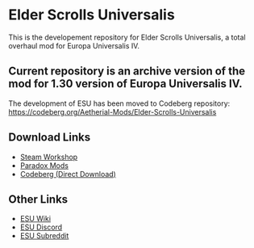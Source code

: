 # Elder Scrolls Universalis
This is the developement repository for Elder Scrolls Universalis, a total overhaul mod for Europa Universalis IV.

## Current repository is an archive version of the mod for 1.30 version of  Europa Universalis IV.
The development of ESU has been moved to Codeberg repository: https://codeberg.org/Aetherial-Mods/Elder-Scrolls-Universalis

## Download Links
* [Steam Workshop](https://steamcommunity.com/sharedfiles/filedetails/?id=1449952810)
* [Paradox Mods](https://mods.paradoxplaza.com/mods/20012/Any)
* [Codeberg (Direct Download)](https://codeberg.org/Aetherial-Mods/Elder-Scrolls-Universalis/releases/latest)

## Other Links
* [ESU Wiki](https://elder-scrolls-universalis.fandom.com/wiki/Elder_Scrolls_Universalis_Wiki)
* [ESU Discord](https://discordapp.com/invite/bGVcZyK)
* [ESU Subreddit](https://www.reddit.com/r/elderscrolls_mod/)
